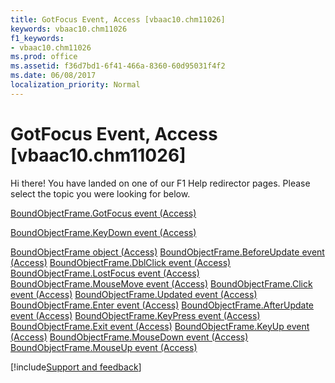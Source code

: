 ```yaml
---
title: GotFocus Event, Access [vbaac10.chm11026]
keywords: vbaac10.chm11026
f1_keywords:
- vbaac10.chm11026
ms.prod: office
ms.assetid: f36d7bd1-6f41-466a-8360-60d95031f4f2
ms.date: 06/08/2017
localization_priority: Normal
---
```



# GotFocus Event, Access [vbaac10.chm11026]

Hi there! You have landed on one of our F1 Help redirector pages. Please select the topic you were looking for below.

[BoundObjectFrame.GotFocus event (Access)](https://msdn.microsoft.com/library/f18f5756-b2d7-d91c-8cee-0c75f9194579%28Office.15%29.aspx)

[BoundObjectFrame.KeyDown event (Access)](https://msdn.microsoft.com/library/97bb4897-416c-b58b-fa14-164ebd053306%28Office.15%29.aspx)

[BoundObjectFrame object (Access)](https://msdn.microsoft.com/library/b3025672-60b8-e1d6-4769-1f724c9aa1ef%28Office.15%29.aspx)
[BoundObjectFrame.BeforeUpdate event (Access)](https://msdn.microsoft.com/library/4da166d5-1c6e-293c-c458-21817ffd78b9%28Office.15%29.aspx)
[BoundObjectFrame.DblClick event (Access)](https://msdn.microsoft.com/library/3417bf12-f99a-3792-bdf2-3022cd8590bc%28Office.15%29.aspx)
[BoundObjectFrame.LostFocus event (Access)](https://msdn.microsoft.com/library/33972d0c-fc22-458d-26c1-35e7035039bb%28Office.15%29.aspx)
[BoundObjectFrame.MouseMove event (Access)](https://msdn.microsoft.com/library/61c95d90-e3b1-a072-fcb0-66717cafb074%28Office.15%29.aspx)
[BoundObjectFrame.Click event (Access)](https://msdn.microsoft.com/library/0b602f76-f311-e8f4-bc3b-72a2427f5758%28Office.15%29.aspx)
[BoundObjectFrame.Updated event (Access)](https://msdn.microsoft.com/library/eb730f01-1a68-8016-5d87-738ff6b2553c%28Office.15%29.aspx)
[BoundObjectFrame.Enter event (Access)](https://msdn.microsoft.com/library/aec0a8ad-b85f-e39a-ede7-79d63a384f00%28Office.15%29.aspx)
[BoundObjectFrame.AfterUpdate event (Access)](https://msdn.microsoft.com/library/fdec60fb-99a5-fcdc-17d1-838db71d7ab3%28Office.15%29.aspx)
[BoundObjectFrame.KeyPress event (Access)](https://msdn.microsoft.com/library/c5e9760d-4a19-0249-e963-89a53c11966d%28Office.15%29.aspx)
[BoundObjectFrame.Exit event (Access)](https://msdn.microsoft.com/library/835b3b85-f9a7-387e-db1c-a75986c9d24f%28Office.15%29.aspx)
[BoundObjectFrame.KeyUp event (Access)](https://msdn.microsoft.com/library/1c7a4958-424b-3188-a46d-cc3204b4a2e0%28Office.15%29.aspx)
[BoundObjectFrame.MouseDown event (Access)](https://msdn.microsoft.com/library/c1715e90-2f97-4778-6b4c-ceff7f813a9f%28Office.15%29.aspx)
[BoundObjectFrame.MouseUp event (Access)](https://msdn.microsoft.com/library/d37ac9b3-e9eb-113c-289a-db8d5b7cf125%28Office.15%29.aspx)

[!include[Support and feedback](~/includes/feedback-boilerplate.md)]